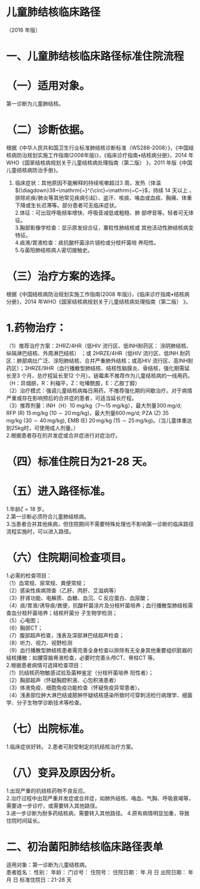 # 儿童肺结核临床路径  
（2016 年版）  
# 一、儿童肺结核临床路径标准住院流程  
# （一）适用对象。  
第一诊断为儿童肺结核。  
# （二）诊断依据。  
根据《中华人民共和国卫生行业标准肺结核诊断标准（WS288-2008）》，《中国结核病防治规划实施工作指南(2008年版)》，《临床诊疗指南•结核病分册》，2014 年WHO《国家结核病规划关于儿童结核病处理指南（第二版） 》，2011 年版《中国儿童结核病防治手册》。  
1. 临床症状：其他原因不能解释的持续咳嗽超过3 周，发热（体温 ${\diagdown}38~\mathrm{~}^{\circ}~\mathrm{~C~}$，持续 14 天以上 ，排除疟疾/肺炎等其他常见疾病引起）、盗汗、咳痰、咯血或血痰、胸痛、体重下降或生长迟滞等。部分患者可无临床症状。  
2.体征：可出现呼吸频率增快、呼吸音减低或粗糙、肺 部啰音等。轻者可无体征。  
3.胸部影像学检查：显示原发综合征，粟粒性肺结核或 其他活动性肺结核病变特征。  
4.痰液/胃液检查：痰抗酸杆菌涂片镜检或分枝杆菌培 养阳性。  
5.与菌阳肺结核病人密切接触史。  
# （三）治疗方案的选择。  
根据《中国结核病防治规划实施工作指南(2008 年版)》，《临床诊疗指南•结核病分册》，2014 年WHO《国家结核病规划关于儿童结核病处理指南（第二版） 》。  
# 1.药物治疗：  
（1）推荐治疗方案：2HRZ/4HR（低HIV 流行区、低INH耐药区： 涂阴肺结核、纵隔淋巴结核、外周淋巴结核） ；或  2HRZE/4HR（低HIV 流行区、低INH 耐药区：肺部病灶广泛、涂阳肺结核、合并严重肺外结核；或高HIV 流行区、高INH耐药区）；3HRZE/9HR（血行播散型肺结核、结核性脑膜炎、骨结核，强化期需延长至3 个月，总疗程延长至12 个月）。链霉素不推荐作为儿童结核病的一线用药。  
（H：异烟肼，R：利福平，Z：吡嗪酰胺，E：乙胺丁醇）  
（2）治疗模式：强调儿童结核病每日用药，不推荐强化期的间歇治疗。对于病情严重或存在影响预后的合并症的患者，可适当延长疗程。  
（3）推荐剂量：INH（H）10 mg/kg（7～15 mg/kg），最大剂量$300\,\mathrm{mg/d}$; $\mathrm{RFP\ (R)}\ 15\,\mathrm{mg/kg}\ (10\sim20\,\mathrm{mg/kg})$，最大剂量$600\,\mathrm{mg/d}$; $\mathrm{PZA\ (Z)}\ 35\,\mathrm{mg/kg}\ (30\sim40\,\mathrm{mg/kg}),\ \mathrm{EMB\ (E)}\ 20\,\mathrm{mg/kg}\ (15\sim25\,\mathrm{mg/kg})$。（当儿童体重达到$25\mathrm{kg}$时，可使用成人剂量。）  
2.根据患者存在的并发症或合并症进行对症治疗。  
# （四）标准住院日为21-28 天。  
# （五）进入路径标准。  
1.年龄$\zeta{=}18$ 岁。  
2.第一诊断必须符合儿童肺结核病。  
3.当患者合并其他疾病，但住院期间不需要特殊处理也不影响第一诊断的临床路径流程实施时，可以进入路径。  
# （六）住院期间检查项目。  
1.必需的检查项目：  
（1）血常规、尿常规、粪便常规；  
（2）感染性疾病筛查（乙肝、丙肝、艾滋病等）  
（3）肝肾功能、电解质、血糖、血沉、C 反应蛋白、血尿酸；  
（4）痰/胃液/诱导痰/粪便，抗酸杆菌涂片及分枝杆菌培养；血行播散型肺结核需查血分枝杆菌培养；结核杆菌分 子生物学检测；  
（5）心电图；  
（6）胸部CT；  
（7）腹部超声检查，浅表及深部淋巴结超声检查；  
（8）听力、视力、视野检测  
（9）血行播散型肺结核患者需完善全身检查以排除有无全身其他重要组织脏器的结核播散：如腰穿脑脊液检查，必要时完善头颅CT、脊柱CT 等。  
2.根据患者病情可选择检查项目：  
（1）抗结核药物敏感试验及菌种鉴定（分枝杆菌培养 阳性者）；  
（2）胸部超声（怀疑胸腔积液、心包积液患者）  
（3）体液免疫、细胞免疫功能检查（怀疑免疫异常患者）。  
（4）浅表部位肿大淋巴结或脓肿怀疑结核感染所致时可穿刺活检行病理学、细菌学、分子生物学诊断技术等检查。  
# （七）出院标准。  
1.临床症状好转。 2.患者可耐受制定的抗结核治疗方案。  
# （八）变异及原因分析。  
1.出现严重的抗结核药物不良反应。  
2.治疗过程中出现严重并发症或合并症，如肺外结核、咯血、气胸、呼吸衰竭等，需要进一步诊疗，或需要转入其他路径。  
3.进一步诊断为耐多药结核病，需要转入其他路径。 4.原有病情明显加重，导致住院时间延长。  
# 二、初治菌阳肺结核临床路径表单  
适用对象：第一诊断为儿童结核病。  
患者姓名：           性别：       年龄：        门诊号：       住院号：       住院日期：    年  月  日    出院日期：    年  月   日     标准住院日：21-28 天  
